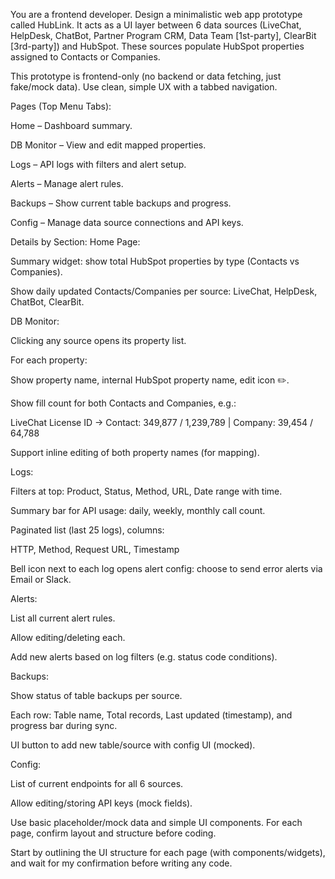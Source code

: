 You are a frontend developer. Design a minimalistic web app prototype called HubLink. It acts as a UI layer between 6 data sources (LiveChat, HelpDesk, ChatBot, Partner Program CRM, Data Team [1st-party], ClearBit [3rd-party]) and HubSpot. These sources populate HubSpot properties assigned to Contacts or Companies.

This prototype is frontend-only (no backend or data fetching, just fake/mock data). Use clean, simple UX with a tabbed navigation.

Pages (Top Menu Tabs):

Home – Dashboard summary.

DB Monitor – View and edit mapped properties.

Logs – API logs with filters and alert setup.

Alerts – Manage alert rules.

Backups – Show current table backups and progress.

Config – Manage data source connections and API keys.

Details by Section:
Home Page:

Summary widget: show total HubSpot properties by type (Contacts vs Companies).

Show daily updated Contacts/Companies per source: LiveChat, HelpDesk, ChatBot, ClearBit.

DB Monitor:

Clicking any source opens its property list.

For each property:

Show property name, internal HubSpot property name, edit icon ✏️.

Show fill count for both Contacts and Companies, e.g.:

LiveChat License ID → Contact: 349,877 / 1,239,789 | Company: 39,454 / 64,788

Support inline editing of both property names (for mapping).

Logs:

Filters at top: Product, Status, Method, URL, Date range with time.

Summary bar for API usage: daily, weekly, monthly call count.

Paginated list (last 25 logs), columns:

HTTP, Method, Request URL, Timestamp

Bell icon next to each log opens alert config: choose to send error alerts via Email or Slack.

Alerts:

List all current alert rules.

Allow editing/deleting each.

Add new alerts based on log filters (e.g. status code conditions).

Backups:

Show status of table backups per source.

Each row: Table name, Total records, Last updated (timestamp), and progress bar during sync.

UI button to add new table/source with config UI (mocked).

Config:

List of current endpoints for all 6 sources.

Allow editing/storing API keys (mock fields).

Use basic placeholder/mock data and simple UI components. For each page, confirm layout and structure before coding.

Start by outlining the UI structure for each page (with components/widgets), and wait for my confirmation before writing any code.